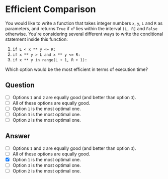 # Efficient Comparison

You would like to write a function that takes integer numbers <code>x</code>, <code>y</code>, <code>L</code> and <code>R</code> as parameters, and returns <code>True</code> if <code>x<sup>y</sup></code> lies within the interval <code>(L, R]</code> and <code>False</code> otherwise. You're considering several different ways to write the conditional statement inside this function:

<ol>
<li><code>if L &lt; x ** y &lt;= R:</code></li>
<li><code>if x ** y &gt; L and x ** y &lt;= R:</code></li>
<li><code>if x ** y in range(L + 1, R + 1):</code></li>
</ol>

Which option would be the most efficient in terms of execution time?

## Question

- [ ] Options <code>1</code> and <code>2</code> are equally good (and better than option <code>3</code>).
- [ ] All of these options are equally good.
- [ ] Option <code>1</code> is the most optimal one.
- [ ] Option <code>3</code> is the most optimal one.
- [ ] Option <code>2</code> is the most optimal one.

## Answer

- [ ] Options <code>1</code> and <code>2</code> are equally good (and better than option <code>3</code>).
- [ ] All of these options are equally good.
- [x] Option <code>1</code> is the most optimal one.
- [ ] Option <code>3</code> is the most optimal one.
- [ ] Option <code>2</code> is the most optimal one.
